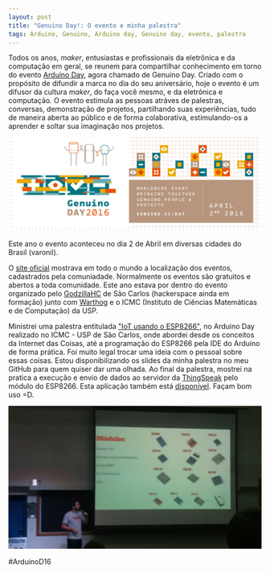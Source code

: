 ```yaml
---
layout: post
title: "Genuino Day!: O evento e minha palestra"
tags: Arduino, Genuino, Arduino day, Genuino day, evento, palestra
---
```


Todos os anos, _maker_, entusiastas e profissionais da eletrônica e da computação em geral, se reunem para compartilhar conhecimento em torno do evento [Arduino Day](https://day.arduino.cc/#/), agora chamado de Genuino Day. Criado com o propósito de difundir a marca no dia do seu aniversário, hoje o evento é um difusor da cultura _maker_, do faça você mesmo, e da eletrônica e computação. O evento estimula as pessoas atráves de palestras, conversas, demonstração de projetos, partilhando suas experiências, tudo de maneira aberta ao público e de forma colaborativa, estimulando-os a aprender e soltar sua imaginação nos projetos.

![placeholder](https://raw.githubusercontent.com/djunho/djunho.github.io/master/Imagens/2016-04-05-Genuino-Day/LogoGenuinoDay.jpg "Genuino Day")

<!-- more -->

Este ano o evento aconteceu no dia 2 de Abril em diversas cidades do Brasil (varonil).

O [site oficial](https://day.arduino.cc/#/) mostrava em todo o mundo a localização dos eventos, cadastrados pela comuniadade. Normalmente os eventos são gratuitos e abertos a toda comunidade. Este ano estava por dentro do evento organizado pelo [GodzillaHC](http://godzillahc.net.br/) de São Carlos (hackerspace ainda em formação) junto com [Warthog](http://www.warthog.sc.usp.br/) e o ICMC (Instituto de Ciências Matemáticas e de Computação) da USP.

Ministrei uma palestra entitulada ["IoT usando o ESP8266"](https://github.com/djunho/apresentacoes/blob/master/Genuino%20Day%20ICMC%20USP%202016/Apresenta%C3%A7%C3%A3o%20Genuino%20Day%202016.pdf), no Arduino Day realizado no ICMC - USP de São Carlos, onde abordei desde os conceitos da Internet das Coisas, até a programação do ESP8266 pela IDE do Arduino de forma prática. Foi muito legal trocar uma ideia com o pessoal sobre essas coisas. Estou disponibilizando os slides da minha palestra no meu GitHub para quem quiser dar uma olhada. Ao final da palestra, mostrei na pratica a execução e envio de dados ao servidor da [ThingSpeak](http://www.thingspeak.com) pelo módulo do ESP8266. Esta aplicação também está [disponível](https://github.com/djunho/apresentacoes/blob/master/Genuino%20Day%20ICMC%20USP%202016/Exemplo/ExemploThingSpeak.ino). Façam bom uso =D.

![placeholder](https://raw.githubusercontent.com/djunho/djunho.github.io/master/Imagens/2016-04-05-Genuino-Day/foto_palestra.jpg "Resolução ruim =(")

#ArduinoD16

